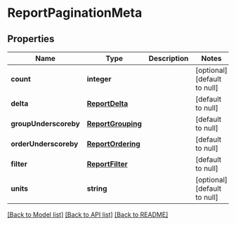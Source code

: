 # ReportPaginationMeta

## Properties
Name | Type | Description | Notes
------------ | ------------- | ------------- | -------------
**count** | **integer** |  | [optional] [default to null]
**delta** | [**ReportDelta**](ReportDelta.md) |  | [default to null]
**groupUnderscoreby** | [**ReportGrouping**](ReportGrouping.md) |  | [default to null]
**orderUnderscoreby** | [**ReportOrdering**](ReportOrdering.md) |  | [default to null]
**filter** | [**ReportFilter**](ReportFilter.md) |  | [default to null]
**units** | **string** |  | [optional] [default to null]

[[Back to Model list]](../README.md#documentation-for-models) [[Back to API list]](../README.md#documentation-for-api-endpoints) [[Back to README]](../README.md)


